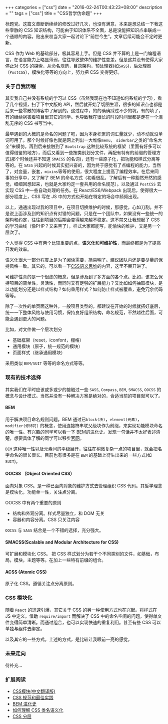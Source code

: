 +++
categories = ["css"]
date = "2016-02-24T00:43:23+08:00"
description = ""
tags = ["css"]
title = "CSS哲学伪命题"
+++

标题党。这篇文章断断续续的修改过好几次，也没有满意，本来是想总结一下我这些零散的 CSS 知识结构，可能由于知识体系不全面，总是没能把知识点串联成一个通顺的内容。贴出来权当大家一起讨论下“前世今生”。文章后续可能会不定时更新。

CSS 作为 Web 的基础部分，极其容易上手。但是 CSS 并不算的上是一门编程语言，在语言能力上略显薄弱，往往导致整体的维护性变差。但是这并没有使得大家停止对 CSS 的探索，从命名规范，目录架构，预处理器(如`SASS`)，后处理器（`PostCSS`），模块化等等的方向上，努力把 CSS 变得更好。

### 关于自我历程
其实我自己并没有系统的学习过 CSS（虽然我现在也不知道如何系统的学习），看了几个视频，扫了下中文版的 API，然后就开始了切图生涯，很多的知识点也都是后来一些零散的博客中了解到的。这过程中，的的确确踩过不少的坑，有的填了，有的继续祸害着项目里其它的同学。也导致我在很长的时段时间里都是走在一个混乱无序的 CSS 书写当中。

最早遇到的大概的是命名的问题了吧，因为本身积累的词汇量就少，动不动就没单词可用了。那个时候好像也就是网上列出一大堆像`menu`， `siderbar`之类的“命名大全”来模仿。再到后来接触到了 `Bootstrap` 这种比较系统的框架（里面有好多可以值得借鉴的地方），而后又看到一些按类别划分文件，再配有特有的前缀的管理方式(那个时候还并不知道 `SMACSS` 的名词)，还有一些原子化，把功能和样式分离等等的。在 `SASS` 兴起的时候其实挺兴奋的，因为终于感觉有了点编程的能力，当然了，对变量，嵌套，`mixins`等等的使用，很大程度上提高了编程效率。在后来同事的分享中，又了解了 BEM 的命名方式（初看很乱，了解后有一种豁然开然的感觉，细细回想起来，也就是大家约定一套共用的命名规范）。以及通过 `PostCSS` 去实现 CSS 中一些自动处理的任务。在 React/ES6/Webpack 出现后，使得很大一部分程度上，CSS 写在 JS 中的方式也开始在特定的场合中频频出现。

以上，通通出现过我的项目中，在项目切换维护的时候，那感觉，心如刀割。并不是说上面涉及到的知识点有对错的问题，只是在一个团队中，如果没有一些统一的架构和约定，往往到项目的后期会变得越来越不稳定。这不禁又让我想起了 CSS 的学习曲线（像PHP？又来黑了），样式大家都能写，能愉快的维护，又是另一个层次了。

个人觉得 CSS 中有两个比较重要的点，**语义化**和**可维护性**，而最终都是为了提高开发的效率。

语义化很大一部分程度上是为了阅读需要，简易明了。建议团队内还是要尽量的保持风格一致。其它的，可以看一下[CSS语义思维](http://www.tychio.net/tech/2015/03/14/thinking-in-semantic-css.html)的内容，这里不展开讲了。

可维护性真的是一个很虚的概念，但是涉及到了多方面的各个点。比如，该怎么保持项目的简单性，灵活性，而同时又有足够的扩展能力？又比如如何抽取模块，是以功能划分还是以样式结构？如何重用样式？如何防止样式被覆盖，避免冗余代码等等。

除了一次性的单页面这种外，一般项目类型的，都建议在开始的时候就搭好底层，统一一下整体风格与使用习惯，保持良好组织结构，命名规范，不然越往后面，可能会遇到更大的问题。

比如，对文件做一个层次划分

* 基础框架（reset，iconfont，栅格）
* 通用模块（原子，统一规范的模块）
* 页面样式（继承通用模块）

采用类似 `BEM/SUIT` 等等的命名方式等等。

### 现有的技术选择
其实我们在平时应该或多或少的接触过一些 `SASS`, `Compass`, `BEM`, `SMACSS`, `OOCSS` 的概念与设计模式。当然并没有一种解决方案是绝对的，合适当前的项目就可以了。

#### BEM
用于解决项目命名规则问题。BEM 通过已`block(块)`，`element(元素)`，`modifier(修饰符)` 的概念，使用连接符串联父级块作为前缀，来实现功能模块命名的唯一性。有兴趣的同学可以看一下 [BEM的进化史](http://www.w3cplus.com/css/the-history-of-the-bem-methodology.html)。发现一句话并不太好表述清楚，想要具体了解的同学可以移步[官网](https://en.bem.info/)。

`BEM` 这种唯一性以及元素间的平级展开，往往在稍微复杂一点的项目里，就会把名字命名的很长很长。目前也有很多是在 `BEM` 的基础上衍生出来的一些方式(如 `SUIT`)。

#### OOCSS （Object Oriented CSS）
面向对象 CSS。是一种已面向对象的维护方式去管理组织 CSS 代码。其哲学理念是模块化，功能单一性，关注点分离。

OOCSS 中有两个重要的原则

* 结构和外观分离。样式尽量独立，和 DOM 无关
* 容器和内容分离。CSS 只关注内容

`OOCSS` 与 `SASS` 结合是一个不错的选择，充分强大。

#### SMACSS(Scalable and Modular Architecture for CSS)
可扩展和模块化 CSS。
把 CSS 样式划分为若干个不同类别的文件，如基础，布局，模块，主题等等。在加上一些特有前缀的组合。

#### ACSS (Atomic CSS)
原子化 CSS。遵循关注点分离原则。

### CSS 模块化
随着 `React` 的迅速引爆，其它关于 CSS 的另一种使用方式也在兴起。将样式在 JS 中定义。借助 `require/import` 而解决了 CSS 中的命名空间的问题，使得单文件变得简单清晰。而通过组合，也可以实现快速的重复利用。甚至有些 CSS 可以单独与组件去绑定。

以及其它的一些方式。上述的方式，是比较让我眼前一亮的感觉。

### 未来走向
待补充...

### 扩展阅读
* [CSS模块](http://glenmaddern.com/articles/css-modules)[(中文翻译版)](http://www.w3cplus.com/css/css-modules.html)
* [CSS 规范和最佳实践](http://aliceui.org/docs/rule.html)
* [BEM 进化史](http://www.w3cplus.com/css/the-history-of-the-bem-methodology.html)
* [如何理解 CSS 类名语义化](https://www.zhihu.com/question/21943416)
* [CSS 分层]( http://www.w3cplus.com/css/css-layers.html)



